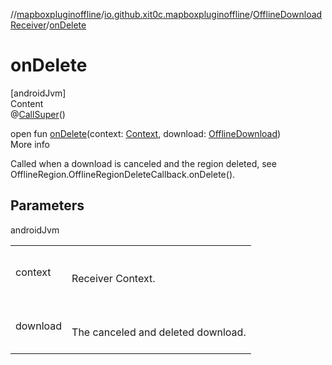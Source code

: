 //[mapboxpluginoffline](../../../index.md)/[io.github.xit0c.mapboxpluginoffline](../index.md)/[OfflineDownloadReceiver](index.md)/[onDelete](on-delete.md)



# onDelete  
[androidJvm]  
Content  
@[CallSuper](https://developer.android.com/reference/kotlin/androidx/annotation/CallSuper.html)()  
  
open fun [onDelete](on-delete.md)(context: [Context](https://developer.android.com/reference/kotlin/android/content/Context.html), download: [OfflineDownload](../../io.github.xit0c.mapboxpluginoffline.model/-offline-download/index.md))  
More info  


Called when a download is canceled and the region deleted, see OfflineRegion.OfflineRegionDeleteCallback.onDelete().



## Parameters  
  
androidJvm  
  
| | |
|---|---|
| <a name="io.github.xit0c.mapboxpluginoffline/OfflineDownloadReceiver/onDelete/#android.content.Context#io.github.xit0c.mapboxpluginoffline.model.OfflineDownload/PointingToDeclaration/"></a>context| <a name="io.github.xit0c.mapboxpluginoffline/OfflineDownloadReceiver/onDelete/#android.content.Context#io.github.xit0c.mapboxpluginoffline.model.OfflineDownload/PointingToDeclaration/"></a><br><br>Receiver Context.<br><br>|
| <a name="io.github.xit0c.mapboxpluginoffline/OfflineDownloadReceiver/onDelete/#android.content.Context#io.github.xit0c.mapboxpluginoffline.model.OfflineDownload/PointingToDeclaration/"></a>download| <a name="io.github.xit0c.mapboxpluginoffline/OfflineDownloadReceiver/onDelete/#android.content.Context#io.github.xit0c.mapboxpluginoffline.model.OfflineDownload/PointingToDeclaration/"></a><br><br>The canceled and deleted download.<br><br>|
  
  



